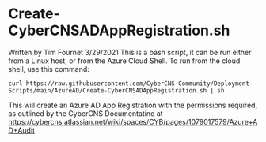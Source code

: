 
# Create-CyberCNSADAppRegistration.sh

Written by Tim Fournet 3/29/2021
This is a bash script, it can be run either from a Linux host, or from the Azure Cloud Shell.
To run from the cloud shell, use this command: 

`curl https://raw.githubusercontent.com/CyberCNS-Community/Deployment-Scripts/main/AzureAD/Create-CyberCNSADAppRegistration.sh | sh`


This will create an Azure AD App Registration with the permissions required, as outlined by the CyberCNS Documentatino at 
https://cybercns.atlassian.net/wiki/spaces/CYB/pages/1079017579/Azure+AD+Audit
